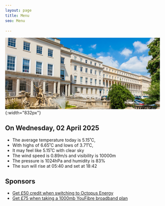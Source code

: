 ```yaml
---
layout: page
title: Menu
seo: Menu

---
```


![Logo](/images/logo.jpg){:width="832px"}

<!-- weather_marker starts -->
## On Wednesday, 02 April 2025

- The average temperature today is 5.15˚C,
- With highs of 6.65˚C and lows of 3.71˚C,
- It may feel like 5.15˚C with clear sky
- The wind speed is 0.89m/s and visibility is 10000m
- The pressure is 1024hPa and humidity is 83%
- The sun will rise at 05:40 and set at 18:42

<!-- weather_marker ends -->

## Sponsors

- [Get £50 credit when switching to Octopus Energy](https://bit.ly/3oD1nnS)
- [Get £75 when taking a 1000mb YouFibre broadband plan](https://aklam.io/91zWhU?)



